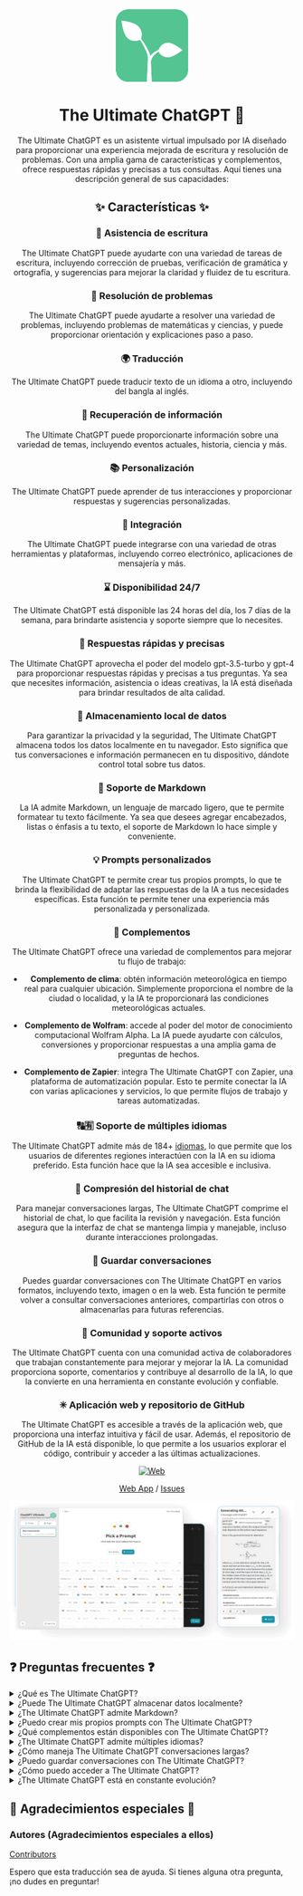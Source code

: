 <div align="center">
<img src="./../../docs/images/icon.png" alt="The Ultimate ChatGPT Icon"/>

<h1 align="center">The Ultimate ChatGPT 🌟</h1>

The Ultimate ChatGPT es un asistente virtual impulsado por IA diseñado para proporcionar una experiencia mejorada de escritura y resolución de problemas. Con una amplia gama de características y complementos, ofrece respuestas rápidas y precisas a tus consultas. Aquí tienes una descripción general de sus capacidades:

## ✨ Características ✨

### 📝 Asistencia de escritura
The Ultimate ChatGPT puede ayudarte con una variedad de tareas de escritura, incluyendo corrección de pruebas, verificación de gramática y ortografía, y sugerencias para mejorar la claridad y fluidez de tu escritura.

### 💭 Resolución de problemas
The Ultimate ChatGPT puede ayudarte a resolver una variedad de problemas, incluyendo problemas de matemáticas y ciencias, y puede proporcionar orientación y explicaciones paso a paso.

### 🌍 Traducción
The Ultimate ChatGPT puede traducir texto de un idioma a otro, incluyendo del bangla al inglés.

### 📑 Recuperación de información
The Ultimate ChatGPT puede proporcionarte información sobre una variedad de temas, incluyendo eventos actuales, historia, ciencia y más.

### 📚 Personalización
The Ultimate ChatGPT puede aprender de tus interacciones y proporcionar respuestas y sugerencias personalizadas.

### 📎 Integración
The Ultimate ChatGPT puede integrarse con una variedad de otras herramientas y plataformas, incluyendo correo electrónico, aplicaciones de mensajería y más.

### ⌛ Disponibilidad 24/7
The Ultimate ChatGPT está disponible las 24 horas del día, los 7 días de la semana, para brindarte asistencia y soporte siempre que lo necesites.

### 🚀 Respuestas rápidas y precisas
The Ultimate ChatGPT aprovecha el poder del modelo gpt-3.5-turbo y gpt-4 para proporcionar respuestas rápidas y precisas a tus preguntas. Ya sea que necesites información, asistencia o ideas creativas, la IA está diseñada para brindar resultados de alta calidad.

### 💾 Almacenamiento local de datos
Para garantizar la privacidad y la seguridad, The Ultimate ChatGPT almacena todos los datos localmente en tu navegador. Esto significa que tus conversaciones e información permanecen en tu dispositivo, dándote control total sobre tus datos.

### 🔢 Soporte de Markdown
La IA admite Markdown, un lenguaje de marcado ligero, que te permite formatear tu texto fácilmente. Ya sea que desees agregar encabezados, listas o énfasis a tu texto, el soporte de Markdown lo hace simple y conveniente.

### 💡 Prompts personalizados
The Ultimate ChatGPT te permite crear tus propios prompts, lo que te brinda la flexibilidad de adaptar las respuestas de la IA a tus necesidades específicas. Esta función te permite tener una experiencia más personalizada y personalizada.

### 🔆 Complementos
The Ultimate ChatGPT ofrece una variedad de complementos para mejorar tu flujo de trabajo:

- **Complemento de clima**: obtén información meteorológica en tiempo real para cualquier ubicación. Simplemente proporciona el nombre de la ciudad o localidad, y la IA te proporcionará las condiciones meteorológicas actuales.

- **Complemento de Wolfram**: accede al poder del motor de conocimiento computacional Wolfram Alpha. La IA puede ayudarte con cálculos, conversiones y proporcionar respuestas a una amplia gama de preguntas de hechos.

- **Complemento de Zapier**: integra The Ultimate ChatGPT con Zapier, una plataforma de automatización popular. Esto te permite conectar la IA con varias aplicaciones y servicios, lo que permite flujos de trabajo y tareas automatizadas.

### 🔠🈶 Soporte de múltiples idiomas
The Ultimate ChatGPT admite más de 184+ [idiomas](./SUPPORTED_LANGUAGES.md), lo que permite que los usuarios de diferentes regiones interactúen con la IA en su idioma preferido. Esta función hace que la IA sea accesible e inclusiva.

### 💬 Compresión del historial de chat
Para manejar conversaciones largas, The Ultimate ChatGPT comprime el historial de chat, lo que facilita la revisión y navegación. Esta función asegura que la interfaz de chat se mantenga limpia y manejable, incluso durante interacciones prolongadas.

### 📂 Guardar conversaciones
Puedes guardar conversaciones con The Ultimate ChatGPT en varios formatos, incluyendo texto, imagen o en la web. Esta función te permite volver a consultar conversaciones anteriores, compartirlas con otros o almacenarlas para futuras referencias.

### 🔑 Comunidad y soporte activos
The Ultimate ChatGPT cuenta con una comunidad activa de colaboradores que trabajan constantemente para mejorar y mejorar la IA. La comunidad proporciona soporte, comentarios y contribuye al desarrollo de la IA, lo que la convierte en una herramienta en constante evolución y confiable.

### ✳ Aplicación web y repositorio de GitHub
The Ultimate ChatGPT es accesible a través de la aplicación web, que proporciona una interfaz intuitiva y fácil de usar. Además, el repositorio de GitHub de la IA está disponible, lo que permite a los usuarios explorar el código, contribuir y acceder a las últimas actualizaciones.

[![Web][Web-image]][web-url]

[Web App](https://chatgpt.kiask.xyz/) / [Issues](https://github.com/ki-ask/The-Ultimate-ChatGPT/issues)

[web-url]: https://chatgpt.kiask.xyz
   
[download-url]: https://github.com/ki-ask/The-Ultimate-ChatGPT/releases

[Web-image]: https://img.shields.io/badge/Web-PWA-orange?logo=microsoftedge

![cover](./../../docs/images/cover.png)

</div>

## ❓ Preguntas frecuentes ❓

<details>
<summary>¿Qué es The Ultimate ChatGPT?</summary>
The Ultimate ChatGPT es un asistente virtual impulsado por IA que proporciona respuestas rápidas y precisas a tus preguntas y ofrece varias características y complementos para mejorar tu escritura y resolución de problemas.
</details>

<details>
<summary>¿Puede The Ultimate ChatGPT almacenar datos localmente?</summary>
Sí, The Ultimate ChatGPT puede almacenar todos los datos localmente en tu navegador, lo que garantiza la privacidad y la seguridad.
</details>

<details>
<summary>¿The Ultimate ChatGPT admite Markdown?</summary>
Sí, The Ultimate ChatGPT admite Markdown, lo que te permite formatear tu texto y crear contenido enriquecido.
</details>

<details>
<summary>¿Puedo crear mis propios prompts con The Ultimate ChatGPT?</summary>
Sí, puedes crear tus propios prompts y personalizar tus interacciones con The Ultimate ChatGPT.
</details>

<details>
<summary>¿Qué complementos están disponibles con The Ultimate ChatGPT?</summary>
The Ultimate ChatGPT ofrece complementos como Weather, Wolfram y Zapier para simplificar tu trabajo y proporcionar funcionalidad adicional.
</details>

<details>
<summary>¿The Ultimate ChatGPT admite múltiples idiomas?</summary>
Sí, The Ultimate ChatGPT tiene prompts incorporados en múltiples idiomas, lo que te permite comunicarte en tu idioma preferido.
</details>

<details>
<summary>¿Cómo maneja The Ultimate ChatGPT conversaciones largas?</summary>
The Ultimate ChatGPT comprime el historial de chat para manejar conversaciones largas de manera eficiente y proporcionar una experiencia fluida.
</details>

<details>
<summary>¿Puedo guardar conversaciones con The Ultimate ChatGPT?</summary>
Sí, puedes guardar conversaciones en texto, imagen o en la web utilizando la función de Compartir de KiAsk.
</details>

<details>
<summary>¿Cómo puedo acceder a The Ultimate ChatGPT?</summary>
The Ultimate ChatGPT está disponible como una aplicación web, y también puedes acceder al repositorio de GitHub para obtener soporte y características adicionales.
</details>

<details>
<summary>¿The Ultimate ChatGPT está en constante evolución?</summary>
Sí, The Ultimate ChatGPT está en constante evolución con actualizaciones y mejoras, y cuenta con una comunidad activa de colaboradores.
</details>

## 🎉 Agradecimientos especiales 🎉

### Autores (Agradecimientos especiales a ellos)

[Contributors](https://github.com/Yidadaa/ChatGPT-Next-Web/graphs/contributors)

Espero que esta traducción sea de ayuda. Si tienes alguna otra pregunta, ¡no dudes en preguntar!